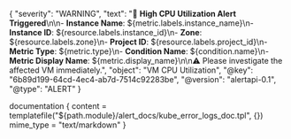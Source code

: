 {
  "severity": "WARNING",
  "text": "🚨 **High CPU Utilization Alert Triggered**\n\n- **Instance Name**: ${metric.labels.instance_name}\n- **Instance ID**: ${resource.labels.instance_id}\n- **Zone**: ${resource.labels.zone}\n- **Project ID**: ${resource.labels.project_id}\n- **Metric Type**: ${metric.type}\n- **Condition Name**: ${condition.name}\n- **Metric Display Name**: ${metric.display_name}\n\n⚠️ Please investigate the affected VM immediately.",
  "object": "VM CPU Utilization",
  "@key": "6b89d199-64cd-4ec4-ab7d-7514c92283be",
  "@version": "alertapi-0.1",
  "@type": "ALERT"
}




documentation {
  content   = templatefile("${path.module}/alert_docs/kube_error_logs_doc.tpl", {})
  mime_type = "text/markdown"
}
